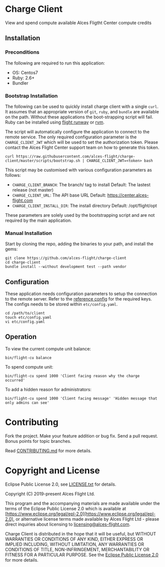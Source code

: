 # Charge Client

View and spend compute available Alces Fligtht Center compute credits

## Installation

### Preconditions

The following are required to run this application:

* OS:     Centos7
* Ruby:   2.6+
* Bundler

### Bootstrap Installation

The following can be used to quickly install charge client with a single `curl`. It assumes that an appropriate version of `git`, `ruby`, and `bundle` are available on the path. Without these applications the boot-strapping script will fail. Ruby can be installed using [flight runway](https://github.com/openflighthpc/flight-runway) or [rvm](https://rvm.io/).

The script will automatically configure the application to connect to the remote service. The only required configuration parameter is the `CHARGE_CLIENT_JWT` which will be used to set the authorization token. Please contact the Alces Flight Center support team on how to generate this token.

```
curl https://raw.githubusercontent.com/alces-flight/charge-client/master/scripts/bootstrap.sh | CHARGE_CLIENT_JWT=<token> bash
```

This script may be customised with various configuration parameters as follows:
* `CHARGE_CLIENT_BRANCH`:       The branch/ tag to install  Default: The lastest release (not master)
* `CHARGE_CLIENT_URL`:          The API base URL            Default: https://center.alces-flight.com
* `CHARGE_CLIENT_INSTALL_DIR`:  The install directory       Default: /opt/flight/opt

These parameters are solely used by the bootstrapping script and are not required by the main application.

### Manual Installation

Start by cloning the repo, adding the binaries to your path, and install the gems:

```
git clone https://github.com/alces-flight/charge-client
cd charge-client
bundle install --without development test --path vendor
```

## Configuration

These application needs configuration parameters to setup the connection to the remote server. Refer to the [reference config](etc/config.yaml.reference) for the required keys. The configs needs to be stored within `etc/config.yaml`.

```
cd /path/to/client
touch etc/config.yaml
vi etc/config.yaml
```

## Operation

To view the current compute unit balance:

```
bin/flight-cu balance
```

To spend compute unit:

```
bin/flight-cu spend 1000 'Client facing reason why the charge occurred'
```

To add a hidden reason for administrators:

```
bin/flight-cu spend 1000 'Client facing message' 'Hidden message that only admins can see'
```

# Contributing

Fork the project. Make your feature addition or bug fix. Send a pull
request. Bonus points for topic branches.

Read [CONTRIBUTING.md](CONTRIBUTING.md) for more details.

# Copyright and License

Eclipse Public License 2.0, see [LICENSE.txt](LICENSE.txt) for details.

Copyright (C) 2019-present Alces Flight Ltd.

This program and the accompanying materials are made available under
the terms of the Eclipse Public License 2.0 which is available at
[https://www.eclipse.org/legal/epl-2.0](https://www.eclipse.org/legal/epl-2.0),
or alternative license terms made available by Alces Flight Ltd -
please direct inquiries about licensing to
[licensing@alces-flight.com](mailto:licensing@alces-flight.com).

Charge Client is distributed in the hope that it will be
useful, but WITHOUT WARRANTIES OR CONDITIONS OF ANY KIND, EITHER
EXPRESS OR IMPLIED INCLUDING, WITHOUT LIMITATION, ANY WARRANTIES OR
CONDITIONS OF TITLE, NON-INFRINGEMENT, MERCHANTABILITY OR FITNESS FOR
A PARTICULAR PURPOSE. See the [Eclipse Public License 2.0](https://opensource.org/licenses/EPL-2.0) for more
details.
